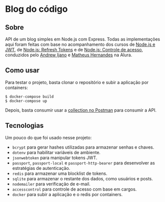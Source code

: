 # Blog do código

## Sobre
API de um blog simples em Node.js com Express. Todas as implementações aqui foram feitas com base no acompanhamento dos cursos de [Node.js e JWT](https://cursos.alura.com.br/course/node-jwt-autenticacao-tokens), de [Node.js: Refresh Tokens](https://cursos.alura.com.br/course/nodejs-refresh-tokens-confirmacao-cadastro) e de [Node.js: Controle de acesso](https://cursos.alura.com.br/course/nodejs-controle-acesso-autorizacao-rbac), conduzidos pelo [Andrew Ijano](https://github.com/AndrewIjano) e [Matheus Hernandes](https://github.com/onhernandes/) na Alura. 

## Como usar
Para testar o projeto, basta clonar o repositório e subir a aplicação por containers:
```
$ docker-compose build
$ docker-compose up
```
Depois, basta consumir usar a [collection no Postman](https://www.getpostman.com/collections/3ca2e8a1606ec539c6df) para consumir a API.

## Tecnologias
Um pouco do que foi usado nesse projeto:
* `bcrypt` para gerar hashes utilizadas para armazenar senhas e chaves.
* `dotenv` para habilitar variáveis de ambiente.
* `jsonwebtoken` para manipular tokens JWT.
* `passport`, `passport-local` e `passport-http-bearer` para desenvolver as estratégias de autenticação.
* `redis` para armazenar uma blocklist de tokens.
* `sqlite` para armazenar o restante dos dados, como usuários e posts.
* `nodemailer` para verificação de e-mail.
* `accesscontrol` para controle de acesso com base em cargos.
* `docker` para subir a aplicação e o redis por containers.
